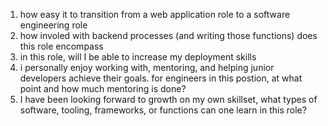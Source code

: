 1. how easy it to transition from a web application role to a software
   engineering role
2. how involed with backend processes (and writing those functions) does this
   role encompass
3. in this role, will I be able to increase my deployment skills
4. i personally enjoy working with, mentoring, and helping junior developers
   achieve their goals. for engineers in this postion, at what point and how
   much mentoring is done?
5. I have been looking forward to growth on my own skillset, what types of
   software, tooling, frameworks, or functions can one learn in this role?
